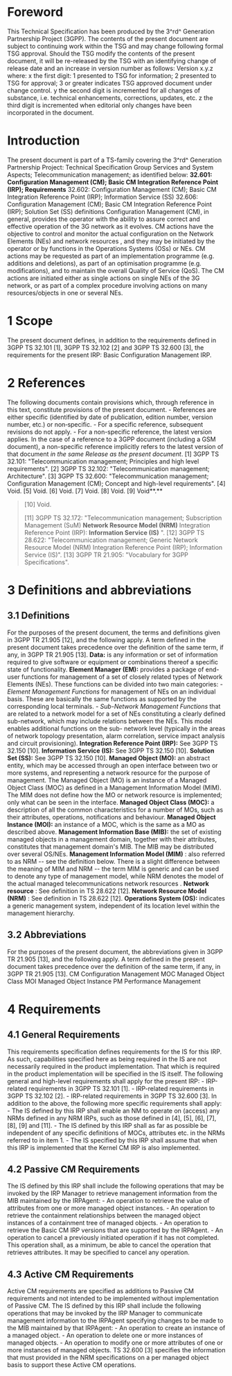 # Foreword
This Technical Specification has been produced by the 3^rd^ Generation
Partnership Project (3GPP).
The contents of the present document are subject to continuing work within the
TSG and may change following formal TSG approval. Should the TSG modify the
contents of the present document, it will be re-released by the TSG with an
identifying change of release date and an increase in version number as
follows:
Version x.y.z
where:
x the first digit:
1 presented to TSG for information;
2 presented to TSG for approval;
3 or greater indicates TSG approved document under change control.
y the second digit is incremented for all changes of substance, i.e. technical
enhancements, corrections, updates, etc.
z the third digit is incremented when editorial only changes have been
incorporated in the document.
# Introduction
The present document is part of a TS-family covering the 3^rd^ Generation
Partnership Project: Technical Specification Group Services and System
Aspects; Telecommunication management; as identified below:
**32.601: Configuration Management (CM); Basic CM Integration Reference Point
(IRP); Requirements**
32.602: Configuration Management (CM); Basic CM Integration Reference Point
(IRP); Information Service (SS)
32.606: Configuration Management (CM); Basic CM Integration Reference Point
(IRP); Solution Set (SS) definitions
Configuration Management (CM), in general, provides the operator with the
ability to assure correct and effective operation of the 3G network as it
evolves. CM actions have the objective to control and monitor the actual
configuration on the Network Elements (NEs) and network resources , and they
may be initiated by the operator or by functions in the Operations Systems
(OSs) or NEs.
CM actions may be requested as part of an implementation programme (e.g.
additions and deletions), as part of an optimisation programme (e.g.
modifications), and to maintain the overall Quality of Service (QoS). The CM
actions are initiated either as single actions on single NEs of the 3G
network, or as part of a complex procedure involving actions on many
resources/objects in one or several NEs.
# 1 Scope
The present document defines, in addition to the requirements defined in 3GPP
TS 32.101 [1], 3GPP TS 32.102 [2] and 3GPP TS 32.600 [3], the requirements for
the present IRP: Basic Configuration Management IRP.
# 2 References
The following documents contain provisions which, through reference in this
text, constitute provisions of the present document.
\- References are either specific (identified by date of publication, edition
number, version number, etc.) or non‑specific.
\- For a specific reference, subsequent revisions do not apply.
\- For a non-specific reference, the latest version applies. In the case of a
reference to a 3GPP document (including a GSM document), a non-specific
reference implicitly refers to the latest version of that document _in the
same Release as the present document_.
[1] 3GPP TS 32.101: \"Telecommunication management; Principles and high level
requirements\".
[2] 3GPP TS 32.102: \"Telecommunication management; Architecture\".
[3] 3GPP TS 32.600: \"Telecommunication management; Configuration Management
(CM); Concept and high-level requirements\".
[4] Void.
[5] Void.
[6] Void.
[7] Void.
[8] Void.
[9] Void**.**
> [10] Void.
>
> [11] 3GPP TS 32.172: \"Telecommunication management; Subscription Management
> (SuM) **Network Resource Model (NRM)** Integration Reference Point (IRP):
> **Information Service (IS)** \".
[12] 3GPP TS 28.622: \"Telecommunication management; Generic Network Resource
Model (NRM) Integration Reference Point (IRP); Information Service (IS)\".
> [13] 3GPP TR 21.905: \"Vocabulary for 3GPP Specifications\".
# 3 Definitions and abbreviations
## 3.1 Definitions
For the purposes of the present document, the terms and definitions given in
3GPP TR 21.905 [12], and the following apply. A term defined in the present
document takes precedence over the definition of the same term, if any, in
3GPP TR 21.905 [13].
**Data:** is any information or set of information required to give software
or equipment or combinations thereof a specific state of functionality.
**Element Manager (EM):** provides a package of end-user functions for
management of a set of closely related types of Network Elements (NEs). These
functions can be divided into two main categories:
_\- Element Management Functions_ for management of NEs on an individual
basis. These are basically the same functions as supported by the
corresponding local terminals.
_\- Sub-Network Management Functions_ that are related to a network model for
a set of NEs constituting a clearly defined sub-network, which may include
relations between the NEs. This model enables additional functions on the sub-
network level (typically in the areas of network topology presentation, alarm
correlation, service impact analysis and circuit provisioning).
**Integration Reference Point (IRP):** See 3GPP TS 32.150 [10].
**Information Service (IS):** See 3GPP TS 32.150 [10].
**Solution Set (SS):** See 3GPP TS 32.150 [10].
**Managed Object (MO):** an abstract entity, which may be accessed through an
open interface between two or more systems, and representing a network
resource for the purpose of management. The Managed Object (MO) is an instance
of a Managed Object Class (MOC) as defined in a Management Information Model
(MIM). The MIM does not define how the MO or network resource is implemented;
only what can be seen in the interface.
**Managed Object Class (MOC):** a description of all the common
characteristics for a number of MOs, such as their attributes, operations,
notifications and behaviour.
**Managed Object Instance (MOI):** an instance of a MOC, which is the same as
a MO as described above.
**Management Information Base (MIB):** the set of existing managed objects in
a management domain, together with their attributes, constitutes that
management domain\'s MIB. The MIB may be distributed over several OS/NEs.
**Management Information Model (MIM)** : also referred to as NRM -- see the
definition below. There is a slight difference between the meaning of MIM and
NRM -- the term MIM is generic and can be used to denote any type of
management model, while NRM denotes the model of the actual managed
telecommunications network resources .
**Network resource** : See definition in TS 28.622 [12].
**Network Resource Model (NRM)** : See definition in TS 28.622 [12].
**Operations System (OS):** indicates a generic management system, independent
of its location level within the management hierarchy.
## 3.2 Abbreviations
For the purposes of the present document, the abbreviations given in 3GPP TR
21.905 [13], and the following apply. A term defined in the present document
takes precedence over the definition of the same term, if any, in 3GPP TR
21.905 [13].
CM Configuration Management
MOC Managed Object Class
MOI Managed Object Instance
PM Performance Management
# 4 Requirements
## 4.1 General Requirements
This requirements specification defines requirements for the IS for this IRP.
As such, capabilities specified here as being required in the IS are not
necessarily required in the product implementation. That which is required in
the product implementation will be specified in the IS itself.
The following general and high-level requirements shall apply for the present
IRP:
\- IRP-related requirements in 3GPP TS 32.101 [1].
\- IRP-related requirements in 3GPP TS 32.102 [2].
\- IRP-related requirements in 3GPP TS 32.600 [3].
In addition to the above, the following more specific requirements shall
apply:
\- The IS defined by this IRP shall enable an NM to operate on (access) any
NRMs defined in any NRM IRPs, such as those defined in [4], [5], [6], [7],
[8], [9] and [11].
\- The IS defined by this IRP shall as far as possible be independent of any
specific definitions of MOCs, attributes etc. in the NRMs referred to in item
1.
\- The IS specified by this IRP shall assume that when this IRP is implemented
that the Kernel CM IRP is also implemented.
## 4.2 Passive CM Requirements
The IS defined by this IRP shall include the following operations that may be
invoked by the IRP Manager to retrieve management information from the MIB
maintained by the IRPAgent:
\- An operation to retrieve the value of attributes from one or more managed
object instances.
\- An operation to retrieve the containment relationships between the managed
object instances of a containment tree of managed objects.
\- An operation to retrieve the Basic CM IRP versions that are supported by
the IRPAgent.
\- An operation to cancel a previously initiated operation if it has not
completed. This operation shall, as a minimum, be able to cancel the operation
that retrieves attributes. It may be specified to cancel any operation.
## 4.3 Active CM Requirements
Active CM requirements are specified as additions to Passive CM requirements
and not intended to be implemented without implementation of Passive CM.
The IS defined by this IRP shall include the following operations that may be
invoked by the IRP Manager to communicate management information to the
IRPAgent specifying changes to be made to the MIB maintained by that IRPAgent:
\- An operation to create an instance of a managed object.
\- An operation to delete one or more instances of managed objects.
\- An operation to modify one or more attributes of one or more instances of
managed objects.
TS 32.600 [3] specifies the information that must provided in the NRM
specifications on a per managed object basis to support these Active CM
operations.
#